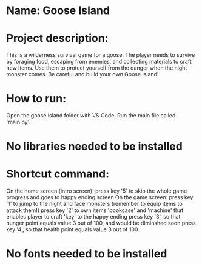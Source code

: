 # Name: Goose Island

# Project description:
This is a wilderness survival game for a goose. The player needs to survive by 
foraging food, escaping from enemies, and collecting materials to craft new items. 
Use them to protect yourself from the danger when the night monster comes. 
Be careful and build your own Goose Island!

# How to run:
Open the goose island folder with VS Code. Run the main file called 'main.py'. 

# No libraries needed to be installed

# Shortcut command: 
On the home screen (intro screen):
    press key '5' to skip the whole game progress and goes to happy ending screen
On the game screen:
    press key '1' to jump to the night and face monsters (remember to equip items to attack them!)
    press key '2' to own items 'bookcase' and 'machine' that enables player to craft 'key' to the happy ending
    press key '3', so that hunger point equals value 3 out of 100, and would be diminshed soon
    press key '4', so that health point equals value 3 out of 100

# No fonts needed to be installed
